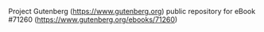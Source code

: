 Project Gutenberg (https://www.gutenberg.org) public repository for
eBook #71260 (https://www.gutenberg.org/ebooks/71260)
